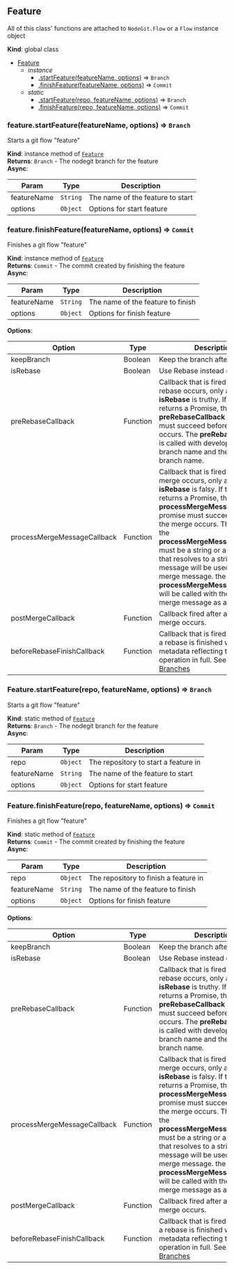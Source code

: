 <a name="Feature"></a>
## Feature
All of this class' functions are attached to `NodeGit.Flow` or a `Flow` instance object

**Kind**: global class  

* [Feature](#Feature)
    * _instance_
        * [.startFeature(featureName, options)](#Feature+startFeature) ⇒ <code>Branch</code>
        * [.finishFeature(featureName, options)](#Feature+finishFeature) ⇒ <code>Commit</code>
    * _static_
        * [.startFeature(repo, featureName, options)](#Feature.startFeature) ⇒ <code>Branch</code>
        * [.finishFeature(repo, featureName, options)](#Feature.finishFeature) ⇒ <code>Commit</code>

<a name="Feature+startFeature"></a>
### feature.startFeature(featureName, options) ⇒ <code>Branch</code>
Starts a git flow "feature"

**Kind**: instance method of <code>[Feature](#Feature)</code>  
**Returns**: <code>Branch</code> - The nodegit branch for the feature  
**Async**:   

| Param | Type | Description |
| --- | --- | --- |
| featureName | <code>String</code> | The name of the feature to start |
| options | <code>Object</code> | Options for start feature |


<a name="Feature+finishFeature"></a>
### feature.finishFeature(featureName, options) ⇒ <code>Commit</code>
Finishes a git flow "feature"

**Kind**: instance method of <code>[Feature](#Feature)</code>  
**Returns**: <code>Commit</code> - The commit created by finishing the feature  
**Async**:   

| Param | Type | Description |
| --- | --- | --- |
| featureName | <code>String</code> | The name of the feature to finish |
| options | <code>Object</code> | Options for finish feature |

**Options**:

| Option | Type | Description |
| --- | --- | --- |
| keepBranch | Boolean | Keep the branch after merge |
| isRebase | Boolean | Use Rebase instead of merge |
| preRebaseCallback | Function | Callback that is fired before rebase occurs, only applicable if **isRebase** is truthy. If the callback returns a Promise, the **preRebaseCallback** promise must succeed before the rebase occurs. The **preRebaseCallback** is called with development branch name and the feature branch name. |
| processMergeMessageCallback | Function | Callback that is fired before merge occurs, only applicable if **isRebase** is falsy. If the callback returns a Promise, the **processMergeMessageCallback** promise must succeed before the merge occurs. The result of the **processMergeMessageCallback** must be a string or a promise that resolves to a string, as that message will be used for the merge message. the **processMergeMessageCallback** will be called with the generated merge message as a parameter. |
| postMergeCallback | Function | Callback fired after a successful merge occurs. |
| beforeRebaseFinishCallback | Function | Callback that is fired right before a rebase is finished with metadata reflecting the rebase operation in full. See [Rebase Branches](http://www.nodegit.org/api/repository/#rebaseBranches) |

<a name="Feature.startFeature"></a>
### Feature.startFeature(repo, featureName, options) ⇒ <code>Branch</code>
Starts a git flow "feature"

**Kind**: static method of <code>[Feature](#Feature)</code>  
**Returns**: <code>Branch</code> - The nodegit branch for the feature  
**Async**:   

| Param | Type | Description |
| --- | --- | --- |
| repo | <code>Object</code> | The repository to start a feature in |
| featureName | <code>String</code> | The name of the feature to start |
| options | <code>Object</code> | Options for start feature |

<a name="Feature.finishFeature"></a>
### Feature.finishFeature(repo, featureName, options) ⇒ <code>Commit</code>
Finishes a git flow "feature"

**Kind**: static method of <code>[Feature](#Feature)</code>  
**Returns**: <code>Commit</code> - The commit created by finishing the feature  
**Async**:   

| Param | Type | Description |
| --- | --- | --- |
| repo | <code>Object</code> | The repository to finish a feature in |
| featureName | <code>String</code> | The name of the feature to finish |
| options | <code>Object</code> | Options for finish feature |

**Options**:

| Option | Type | Description |
| --- | --- | --- |
| keepBranch | Boolean | Keep the branch after merge |
| isRebase | Boolean | Use Rebase instead of merge |
| preRebaseCallback | Function | Callback that is fired before rebase occurs, only applicable if **isRebase** is truthy. If the callback returns a Promise, the **preRebaseCallback** promise must succeed before the rebase occurs. The **preRebaseCallback** is called with development branch name and the feature branch name. |
| processMergeMessageCallback | Function | Callback that is fired before merge occurs, only applicable if **isRebase** is falsy. If the callback returns a Promise, the **processMergeMessageCallback** promise must succeed before the merge occurs. The result of the **processMergeMessageCallback** must be a string or a promise that resolves to a string, as that message will be used for the merge message. the **processMergeMessageCallback** will be called with the generated merge message as a parameter. |
| postMergeCallback | Function | Callback fired after a successful merge occurs. |
| beforeRebaseFinishCallback | Function | Callback that is fired right before a rebase is finished with metadata reflecting the rebase operation in full. See [Rebase Branches](http://www.nodegit.org/api/repository/#rebaseBranches) |
